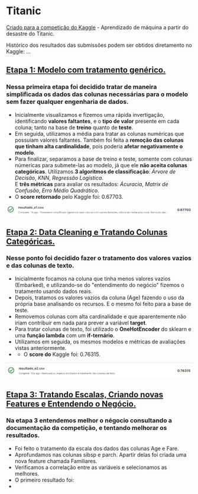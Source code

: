 # Titanic
[Criado para a competição do Kaggle](https://www.kaggle.com/competitions/titanic/overview) - Aprendizado de máquina a partir do desastre do Titanic.<br>

Histórico dos resultados das submissões podem ser obtidos diretamento no Kaggle:
...

## [Etapa 1: Modelo com tratamento genérico.](https://github.com/ZeyOliveira/Titanic/blob/main/Etapa1.ipynb)
### Nessa primeira etapa foi decidido tratar de maneira simplificada os dados das colunas necessárias para o modelo sem fazer qualquer engenharia de dados. <br>
- Inicialmente visualizamos e fizemos uma rápida invertigação, identificando **valores faltantes**, e o **tipo de valor** presente em cada coluna; tanto na base de **treino** quanto de **teste**.
- Em seguida, utilizamos a média para tratar as colunas numéricas que possuiam valores faltantes. Também foi feita a **remoção das colunas que tinham alta cardinalidade**, pois poderia **afetar negativamente o modelo**.
- Para finalizar, separamos a base de treino e teste, somente com colunas númericas para submete-las ao modelo, já que ele **não aceita colunas categóricas**. Utilizamos **3 algoritmos de classificação**: *Árvore de Decisão*, *KNN*, *Regressão Logística*. <br>
E **três métricas** para avaliar os resultados: *Ácuracia*, *Matrix de Confusão*, *Erro Médio Quadrático*.
- O **score retornado** pelo Kaggle foi: 0.67703.
<img src="https://github.com/ZeyOliveira/Titanic/blob/main/img/resultado1_kaggle.PNG" />

<br>

## [Etapa 2: Data Cleaning e Tratando Colunas Categóricas.](https://github.com/ZeyOliveira/Titanic/blob/main/Etapa2.ipynb)
### Nesse ponto foi decidido fazer o tratamento dos valores vazios e das colunas de texto. <br>
- Inicialmente focamos na coluna que tinha menos valores vazios (Embarked), e utilizando-se do "entendimento do negócio" fizemos o tratamento usando dados reais.
- Depois, tratamos os valores vazios da coluna (Age) fazendo o uso da própria base analisando os recursos. E o mesmo foi feito para a base de teste.
- Removemos colunas com alta cardinalidade e que aparentemente não iriam contribuir em nada para prever a variável **target**.
- Para tratar colunas de texto, foi utilizado o **OneHotEncoder** do sklearn e uma **função lambda** com um **if-ternário**.
- Utilizamos em seguida, os mesmos modelos e métricas de avaliações vistas anteriormente.
- - O **score do** Kaggle foi: 0.76315.
<img src="https://github.com/ZeyOliveira/Titanic/blob/main/img/titanic_resultado2.PNG" />

<br>

## [Etapa 3: Tratando Escalas, Criando novas Features e Entendendo o Negócio.](https://github.com/ZeyOliveira/Titanic/blob/main/Etapa2.ipynb)
### Na etapa 3 entendemos melhor o négocio consultando a documentação da competição, e tentando melhorar os resultados. <br>
- Foi feito o tratamento da escala dos dados das colunas Age e Fare.
- Aprofundamos nas colunas sibsp e parch. Apartir delas foi criada uma nova feature chamada Familiares.
- Verificamos a correlação entre as variáveis e selecionamos as melhores.
- O primeiro resultado foi:
- 
